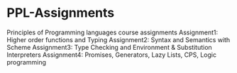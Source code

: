 # PPL-Assignments
Principles of Programming languages course assignments
Assignment1: Higher order functions and Typing
Assignment2: Syntax and Semantics with Scheme
Assignment3: Type Checking and Environment & Substitution Interpreters
Assignment4: Promises, Generators, Lazy Lists, CPS, Logic programming
